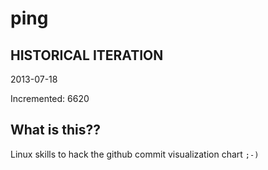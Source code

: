 # ping

## HISTORICAL ITERATION
2013-07-18

Incremented: 6620

## What is this?? 
Linux skills to hack the github commit visualization chart `;-)`
